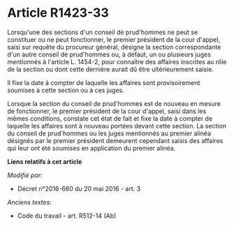 # Article R1423-33

Lorsqu'une des sections d'un conseil de prud'hommes ne peut se constituer ou ne peut fonctionner, le premier président de la
cour d'appel, saisi sur requête du procureur général, désigne la section correspondante d'un autre conseil de prud'hommes ou,
à défaut, un ou plusieurs juges mentionnés à l'article L. 1454-2, pour connaître des affaires inscrites au rôle de la section
ou dont cette dernière aurait dû être ultérieurement saisie.

Il fixe la date à compter de laquelle les affaires sont provisoirement soumises à cette section ou à ces juges. 

Lorsque la section du conseil de prud'hommes est de nouveau en mesure de fonctionner, le premier président de la cour
d'appel, saisi dans les mêmes conditions, constate cet état de fait et fixe la date à compter de laquelle les affaires sont à
nouveau portées devant cette section. La section du conseil de prud'hommes ou les juges mentionnés au premier alinéa désignés
par le premier président demeurent cependant saisis des affaires qui leur ont été soumises en application du premier alinéa.

**Liens relatifs à cet article**

_Modifié par_:

  - Décret n°2016-660 du 20 mai 2016 - art. 3

_Anciens textes_:

  - Code du travail - art. R512-14 (Ab)
